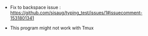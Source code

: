 - Fix to backspace issue : https://github.com/sjsaug/typing_test/issues/1#issuecomment-1531801341

- This program might not work with Tmux
